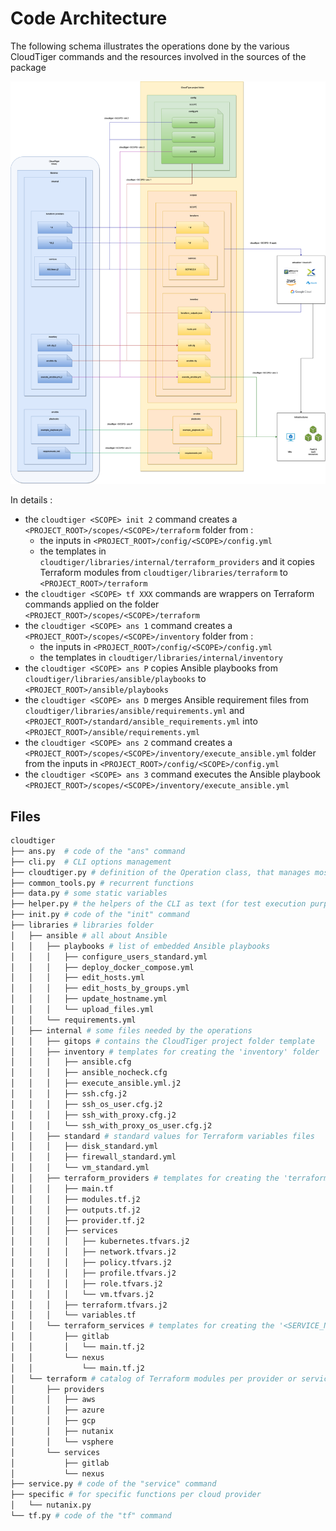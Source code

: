 # Code Architecture

The following schema illustrates the operations done by the various CloudTiger commands and the resources involved in the sources of the package

![cloudtiger_structure](./schemas/cloudtiger_structure.drawio.png)

In details :

- the `cloudtiger <SCOPE> init 2` command creates a `<PROJECT_ROOT>/scopes/<SCOPE>/terraform` folder from :
  - the inputs in `<PROJECT_ROOT>/config/<SCOPE>/config.yml`
  - the templates in `cloudtiger/libraries/internal/terraform_providers`
  and it copies Terraform modules from `cloudtiger/libraries/terraform` to `<PROJECT_ROOT>/terraform`
- the `cloudtiger <SCOPE> tf XXX` commands are wrappers on Terraform commands applied on the folder `<PROJECT_ROOT>/scopes/<SCOPE>/terraform`
- the `cloudtiger <SCOPE> ans 1` command creates a `<PROJECT_ROOT>/scopes/<SCOPE>/inventory` folder from :
  - the inputs in `<PROJECT_ROOT>/config/<SCOPE>/config.yml`
  - the templates in `cloudtiger/libraries/internal/inventory`
- the `cloudtiger <SCOPE> ans P` copies Ansible playbooks from `cloudtiger/libraries/ansible/playbooks` to `<PROJECT_ROOT>/ansible/playbooks`
- the `cloudtiger <SCOPE> ans D` merges Ansible requirement files from `cloudtiger/libraries/ansible/requirements.yml` and `<PROJECT_ROOT>/standard/ansible_requirements.yml` into `<PROJECT_ROOT>/ansible/requirements.yml`
- the `cloudtiger <SCOPE> ans 2` command creates a `<PROJECT_ROOT>/scopes/<SCOPE>/inventory/execute_ansible.yml` folder from the inputs in `<PROJECT_ROOT>/config/<SCOPE>/config.yml`
- the `cloudtiger <SCOPE> ans 3` command executes the Ansible playbook `<PROJECT_ROOT>/scopes/<SCOPE>/inventory/execute_ansible.yml`

## Files

```bash
cloudtiger
├── ans.py	# code of the "ans" command
├── cli.py	# CLI options management
├── cloudtiger.py # definition of the Operation class, that manages most of the parameters of the CloudTiger operations
├── common_tools.py # recurrent functions
├── data.py # some static variables
├── helper.py # the helpers of the CLI as text (for test execution purposes)
├── init.py # code of the "init" command
├── libraries # libraries folder
│   ├── ansible # all about Ansible
│   │   ├── playbooks # list of embedded Ansible playbooks
│   │   │   ├── configure_users_standard.yml
│   │   │   ├── deploy_docker_compose.yml
│   │   │   ├── edit_hosts.yml
│   │   │   ├── edit_hosts_by_groups.yml
│   │   │   ├── update_hostname.yml
│   │   │   └── upload_files.yml
│   │   └── requirements.yml
│   ├── internal # some files needed by the operations
│   │   ├── gitops # contains the CloudTiger project folder template
│   │   ├── inventory # templates for creating the 'inventory' folder
│   │   │   ├── ansible.cfg
│   │   │   ├── ansible_nocheck.cfg
│   │   │   ├── execute_ansible.yml.j2
│   │   │   ├── ssh.cfg.j2
│   │   │   ├── ssh_os_user.cfg.j2
│   │   │   ├── ssh_with_proxy.cfg.j2
│   │   │   └── ssh_with_proxy_os_user.cfg.j2
│   │   ├── standard # standard values for Terraform variables files
│   │   │   ├── disk_standard.yml
│   │   │   ├── firewall_standard.yml
│   │   │   └── vm_standard.yml
│   │   ├── terraform_providers # templates for creating the 'terraform' folder
│   │   │   ├── main.tf
│   │   │   ├── modules.tf.j2
│   │   │   ├── outputs.tf.j2
│   │   │   ├── provider.tf.j2
│   │   │   ├── services
│   │   │   │   ├── kubernetes.tfvars.j2
│   │   │   │   ├── network.tfvars.j2
│   │   │   │   ├── policy.tfvars.j2
│   │   │   │   ├── profile.tfvars.j2
│   │   │   │   ├── role.tfvars.j2
│   │   │   │   └── vm.tfvars.j2
│   │   │   ├── terraform.tfvars.j2
│   │   │   └── variables.tf
│   │   └── terraform_services # templates for creating the '<SERVICE_NAME>' folders
│   │       ├── gitlab
│   │       │   └── main.tf.j2
│   │       └── nexus
│   │           └── main.tf.j2
│   └── terraform # catalog of Terraform modules per provider or service
│       ├── providers
│       │   ├── aws
│       │   ├── azure
│       │   ├── gcp
│       │   ├── nutanix
│       │   └── vsphere
│       └── services
│           ├── gitlab
│           └── nexus
├── service.py # code of the "service" command
├── specific # for specific functions per cloud provider
│   └── nutanix.py
└── tf.py # code of the "tf" command
```